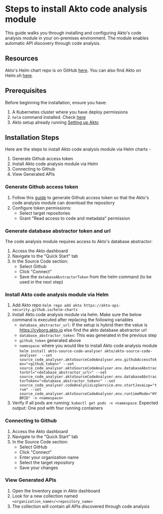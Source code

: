 
# Steps to install Akto code analysis module

This guide walks you through installing and configuring Akto's code analysis module in your on-premises environment. The module enables automatic API discovery through code analysis.

## Resources

Akto's Helm chart repo is on GitHub [here](https://github.com/akto-api-security/helm-charts). You can also find Akto on Helm.sh [here](https://artifacthub.io/packages/helm/akto/akto).


## Prerequisites

Before beginning the installation, ensure you have:

1. A Kubernetes cluster where you have deploy permissions
2. `helm` command installed. Check [here](https://helm.sh/docs/intro/install/)
3. Akto setup already running [Setting up Akto ](https://docs.akto.io/getting-started/quick-start-with-akto-self-hosted)


## Installation Steps

Here are the steps to install Akto code analysis module via Helm charts -

1. Generate Github access token
2. Install Akto code analysis module via Helm
3. Connecting to Github
4. View Generated APIs

### Generate Github access token
1. Follow this [guide](https://docs.github.com/en/authentication/keeping-your-account-and-data-secure/managing-your-personal-access-tokens#creating-a-personal-access-token-classic) to generate Github access token so that the Akto's code analysis module can download the repository
2. Configure token permissions:
    - Select target repositories
    - Grant "Read access to code and metadata" permission


### Generate database abstractor token and url
The code analysis module requires access to Akto's database abstractor:

1. Access the Akto dashboard
2. Navigate to the "Quick Start" tab
3. In the Source Code section:
    - Select Github
    - Click "Connect"
    - Save the `databaseAbstractorToken` from the helm command (to be used in the next step)


### Install Akto code analysis module via Helm
1. Add Akto repo `helm repo add akto https://akto-api-security.github.io/helm-charts`
2. Install Akto code analysis module via helm. Make sure the below command is executed after replacing the following variables
    - `database_abstractor_url`: If the setup is hybrid then the value is https://cyborg.akto.io else find the akto database abstractor url
    - `database_abstractor_token`: This was generated in the previous step
    - `github_token` generated above
    - `namespace`: where you would like to install Akto code analysis module
    `helm install akto-source-code-analyser akto/akto-source-code-analyser  --set source_code_analyser.aktoSourceCodeAnalyser.env.githubAccessToken="<github_token>" --set source_code_analyser.aktoSourceCodeAnalyser.env.databaseAbstractorUrl="<database_abstractor_url>" --set source_code_analyser.aktoSourceCodeAnalyser.env.databaseAbstractorToken="<database_abstractor_token>" --set source_code_analyser.codeAnalysisLspService.env.startJavaLsp="true" --set source_code_analyser.aktoSourceCodeAnalyser.env.runtimeMode="HYBRID" -n <namespace>`
3. Verify if all pods are running: 
`kubectl get pods -n <namespace`. 
Expected output: One pod with four running containers

### Connecting to Github
1. Access the Akto dashboard
2. Navigate to the "Quick Start" tab
3. In the Source Code section:
    - Select GitHub
    - Click "Connect"
    - Enter your organization name
    - Select the target repository
    - Save your changes

### View Generated APIs
1. Open the Inventory page in Akto dashboard
2. Look for a new collection named `<organization_name>/<repository_name>`
3. The collection will contain all APIs discovered through code analysis
